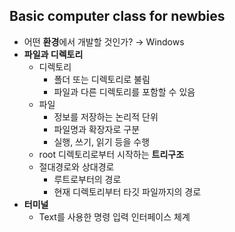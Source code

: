 ## Basic computer class for newbies

- 어떤 **환경**에서 개발할 것인가?
  → Windows
- **파일과 디렉토리**
  - 디렉토리
    - 폴더 또는 디렉토리로 불림
    - 파일과 다른 디렉토리를 포함할 수 있음
  - 파일
    - 정보를 저장하는 논리적 단위
    - 파일명과 확장자로 구분
    - 실행, 쓰기, 읽기 등을 수행
  - root 디렉토리로부터 시작하는 **트리구조**
  - 절대경로와 상대경로
    - 루트로부터의 경로
    - 현재 디렉토리부터 타깃 파일까지의 경로
- **터미널**
  - Text를 사용한 명령 입력 인터페이스 체계


